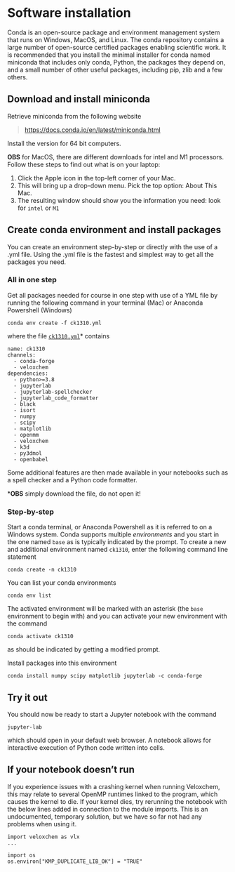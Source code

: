 # Software installation

Conda is an open-source package and environment management system that runs on Windows, MacOS, and Linux. The conda repository contains a large number of open-source certified packages enabling scientific work. It is recommended that you install the minimal installer for conda named miniconda that includes only conda, Python, the packages they depend on, and a small number of other useful packages, including pip, zlib and a few others.

## Download and install miniconda

Retrieve miniconda from the following website

> <https://docs.conda.io/en/latest/miniconda.html>

Install the version for 64 bit computers.

**OBS** for MacOS, there are different downloads for intel and M1 processors. Follow these steps to find out what is on your laptop:
1. Click the Apple icon in the top-left corner of your Mac.
2. This will bring up a drop-down menu. Pick the top option: About This Mac.
3. The resulting window should show you the information you need: look for ```intel``` or ```M1```

## Create conda environment and install packages
You can create an environment step-by-step or directly with the use of a .yml file. Using the .yml file is the fastest and simplest way to get all the packages you need.

### All in one step
Get all packages needed for course in one step with use of a YML file by running the following command in your terminal (Mac) or Anaconda Powershell (Windows)

```
conda env create -f ck1310.yml
```

where the file [`ck1310.yml`](../ck1310.yml)* contains

```
name: ck1310
channels:
  - conda-forge
  - veloxchem
dependencies:
  - python>=3.8
  - jupyterlab
  - jupyterlab-spellchecker
  - jupyterlab_code_formatter
  - black
  - isort
  - numpy
  - scipy
  - matplotlib
  - openmm
  - veloxchem
  - k3d
  - py3dmol
  - openbabel
```

Some additional features are then made available in your notebooks such as a spell checker and a Python code formatter.

***OBS** simply download the file, do not open it!

### Step-by-step

Start a conda terminal, or Anaconda Powershell as it is referred to on a Windows system. Conda supports multiple *environments* and you start in the one named `base` as is typically indicated by the prompt. To create a new and additional environment named `ck1310`, enter the following command line statement

```
conda create -n ck1310
```

You can list your conda environments

```
conda env list
```

The activated environment will be marked with an asterisk (the `base` environment to begin with) and you can activate your new environment with the command

```
conda activate ck1310
```

as should be indicated by getting a modified prompt.

Install packages into this environment

```
conda install numpy scipy matplotlib jupyterlab -c conda-forge
```

## Try it out

You should now be ready to start a Jupyter notebook with the command

```
jupyter-lab
```

which should open in your default web browser. A notebook allows for interactive execution of Python code written into cells.

## If your notebook doesn’t run

If you experience issues with a crashing kernel when running Veloxchem, this may relate to several OpenMP runtimes linked to the program, which causes the kernel to die. If your kernel dies, try rerunning the notebook with the below lines added in connection to the module imports. This is an undocumented, temporary solution, but we have so far not had any problems when using it.

```
import veloxchem as vlx
...

import os
os.environ["KMP_DUPLICATE_LIB_OK"] = "TRUE"
```
